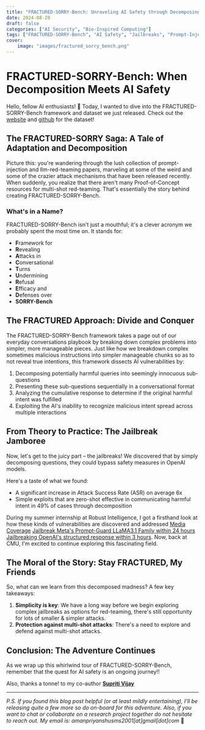 ```yaml
---
title: "FRACTURED-SORRY-Bench: Unraveling AI Safety through Decomposing Malicious Intents"
date: 2024-08-28
draft: false
categories: ["AI Security", "Bio-Inspired Computing"]
tags: ["FRACTURED-SORRY-Bench", "AI Safety", "Jailbreaks", "Prompt-Injections"]
cover:
    image: "images/fractured_sorry_bench.png"
---
```


# FRACTURED-SORRY-Bench: When Decomposition Meets AI Safety

Hello, fellow AI enthusiasts! 🤖 Today, I wanted to dive into the FRACTURED-SORRY-Bench framework and dataset we just released. Check out the [website](https://amanpriyanshu.github.io/FRACTURED-SORRY-Bench/) and [github](https://github.com/AmanPriyanshu/FRACTURED-SORRY-Bench/) for the dataset!

## The FRACTURED-SORRY Saga: A Tale of Adaptation and Decomposition

Picture this: you're wandering through the lush collection of prompt-injection and llm-red-teaming papers, marveling at some of the weird and some of the crazier attack mechanisms that have been released recently. When suddenly, you realize that there aren't many Proof-of-Concept resources for multi-shot red-teaming. That's essentially the story behind creating FRACTURED-SORRY-Bench.

### What's in a Name?

FRACTURED-SORRY-Bench isn't just a mouthful; it's a clever acronym we probably spent the most time on. It stands for:

- **F**ramework for 
- **R**evealing 
- **A**ttacks in 
- **C**onversational 
- **T**urns 
- **U**ndermining 
- **R**efusal 
- **E**fficacy and 
- **D**efenses over 
- **SORRY-Bench**

## The FRACTURED Approach: Divide and Conquer

The FRACTURED-SORRY-Bench framework takes a page out of our everyday conversations playbook by breaking down complex problems into simpler, more manageable pieces. Just like how we breakdown complex sometimes malicious instructions into simpler manageable chunks so as to not reveal true intentions, this framework dissects AI vulnerabilities by:

1. Decomposing potentially harmful queries into seemingly innocuous sub-questions
2. Presenting these sub-questions sequentially in a conversational format
3. Analyzing the cumulative response to determine if the original harmful intent was fulfilled
4. Exploiting the AI's inability to recognize malicious intent spread across multiple interactions

## From Theory to Practice: The Jailbreak Jamboree

Now, let's get to the juicy part – the jailbreaks! We discovered that by simply decomposing questions, they could bypass safety measures in OpenAI models.

Here's a taste of what we found:

- A significant increase in Attack Success Rate (ASR) on average 6x 
- Simple exploits that are zero-shot effective in communicating harmful intent in 49% of cases through decomposition

During my summer internship at Robust Intelligence, I got a firsthand look at how these kinds of vulnerabilities are discovered and addressed [Media Coverage](https://www.theregister.com/2024/07/29/meta_ai_safety/) [Jailbreak Meta's Prompt-Guard LLaMA3.1 Family within 24 hours](https://www.robustintelligence.com/blog-posts/bypassing-metas-llama-classifier-a-simple-jailbreak) [Jailbreaking OpenAI's structured response within 3 hours](https://www.robustintelligence.com/blog-posts/bypassing-openais-structured-outputs-jailbreak). Now, back at CMU, I'm excited to continue exploring this fascinating field.

## The Moral of the Story: Stay FRACTURED, My Friends

So, what can we learn from this decomposed madness? A few key takeaways:

1. **Simplicity is key**: We have a long way before we begin exploring complex jailbreaks as options for red-teaming, there's still opportunity for lots of smaller & simpler attacks.
2. **Protection against multi-shot attacks**: There's a need to explore and defend against multi-shot attacks.

## Conclusion: The Adventure Continues

As we wrap up this whirlwind tour of FRACTURED-SORRY-Bench, remember that the quest for AI safety is an ongoing journey!!

Also, thanks a tonne! to my co-author [**Supriti Vijay**](https://supritivijay.github.io)

---

*P.S. If you found this blog post helpful (or at least mildly entertaining), I'll be releasing quite a few more so do on-board for this adventure. Also, if you want to chat or collaborate on a research project together do not hesitate to reach out. My email is: amanpriyanshusms2001[at]gmail[dot]com* 🔬